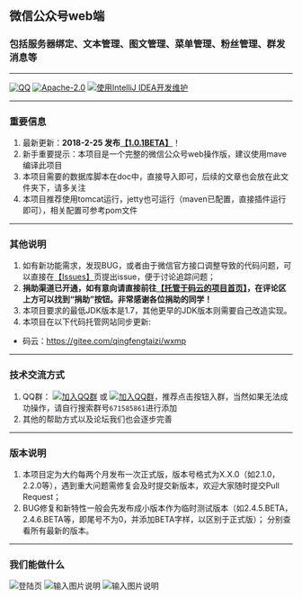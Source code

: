 ## 微信公众号web端
### 包括服务器绑定、文本管理、图文管理、菜单管理、粉丝管理、群发消息等
---------------------------------
[![QQ](https://img.shields.io/badge/chat-on%20QQ-ff69b4.svg?style=flat-square)](https://jq.qq.com/?_wv=1027&k=5bGtRX8)
[![Apache-2.0](https://img.shields.io/hexpm/l/plug.svg)](https://www.apache.org/licenses/LICENSE-2.0.html)
[![使用IntelliJ IDEA开发维护](https://img.shields.io/badge/IntelliJ%20IDEA-提供支持-blue.svg)](https://www.jetbrains.com/idea/)

---------------------------------
### 重要信息
1. 最新更新：**2018-2-25 发布[【1.0.1BETA】](https://gitee.com/qingfengtaizi/wxmp.git)**！
1. 新手重要提示：本项目是一个完整的微信公众号web操作版，建议使用mave编译此项目
1. 本项目需要的数据库脚本在doc中，直接导入即可，后续的文章也会放在此文件夹下，请多关注
1. 本项目推荐使用tomcat运行，jetty也可运行（maven已配置，直接插件运行即可），相关配置可参考pom文件
--------------------------------
### 其他说明
1. 如有新功能需求，发现BUG，或者由于微信官方接口调整导致的代码问题，可以直接在[【Issues】](https://gitee.com/qingfengtaizi/wxmp/issues)页提出issue，便于讨论追踪问题；
1. **捐助渠道已开通，如有意向请直接前往[【托管于码云的项目首页】](https://gitee.com/qingfengtaizi/wxmp)，在评论区上方可以找到“捐助”按钮。非常感谢各位捐助的同学！**
1. 本项目要求的最低JDK版本是1.7，其他更早的JDK版本则需要自己改造实现。
1. 本项目在以下代码托管网站同步更新:
* 码云：https://gitee.com/qingfengtaizi/wxmp

---------------------------------
### 技术交流方式
1. QQ群： [![加入QQ群](https://img.shields.io/badge/QQ群-671585861-blue.svg)](http://shang.qq.com/wpa/qunwpa?idkey=b7f4442a2a6b369a55aaa549bc0fbf14c478543d6a9c8f74eafca0378fcfcf40) 或 [![加入QQ群](https://img.shields.io/badge/QQ群-671585861-blue.svg)](https://jq.qq.com/?_wv=1027&k=5bGtRX8)，推荐点击按钮入群，当然如果无法成功操作，请自行搜索群号`671585861`进行添加
1. 其他的帮助方式以及论坛我们也会逐步完善

---------------------------------
### 版本说明
1. 本项目定为大约每两个月发布一次正式版，版本号格式为X.X.0（如2.1.0，2.2.0等），遇到重大问题需修复会及时提交新版本，欢迎大家随时提交Pull Request；
1. BUG修复和新特性一般会先发布成小版本作为临时测试版本（如2.4.5.BETA，2.4.6.BETA等，即尾号不为0，并添加BETA字样，以区别于正式版）；
分别查看所有最新的版本。
 
---------------------------------
### 我们能做什么
![登陆页](https://gitee.com/uploads/images/2018/0227/205432_227caccc_1256378.png "登陆页.png")
![输入图片说明](https://gitee.com/uploads/images/2018/0227/205930_03bba9d6_1256378.png "首页.png")
![输入图片说明](https://gitee.com/uploads/images/2018/0227/210122_bdc251e3_1256378.png "功能页.png")